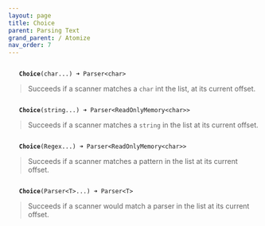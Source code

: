 ```yaml
---
layout: page
title: Choice
parent: Parsing Text
grand_parent: / Atomize
nav_order: 7
---
```


<code class="stratagyn-method-signature">
   <b class="stratagyn-method-name">Choice</b>(char...) &#10140; Parser&lt;char&gt;
</code>

> Succeeds if a scanner matches a `char` int the list, at its current offset.

<code class="stratagyn-method-signature">
   <b class="stratagyn-method-name">Choice</b>(string...) &#10140; Parser&lt;ReadOnlyMemory&lt;char&gt;&gt;
</code>

> Succeeds if a scanner matches a `string` in the list at its current offset.

<code class="stratagyn-method-signature">
   <b class="stratagyn-method-name">Choice</b>(Regex...) &#10140; Parser&lt;ReadOnlyMemory&lt;char&gt;&gt;
</code>

> Succeeds if a scanner matches a pattern in the list at its current offset.


<code class="stratagyn-method-signature">
   <b class="stratagyn-method-name">Choice</b>(Parser&lt;T&gt;...) &#10140; Parser&lt;T&gt;
</code>

> Succeeds if a scanner would match a parser in the list at its current offset.